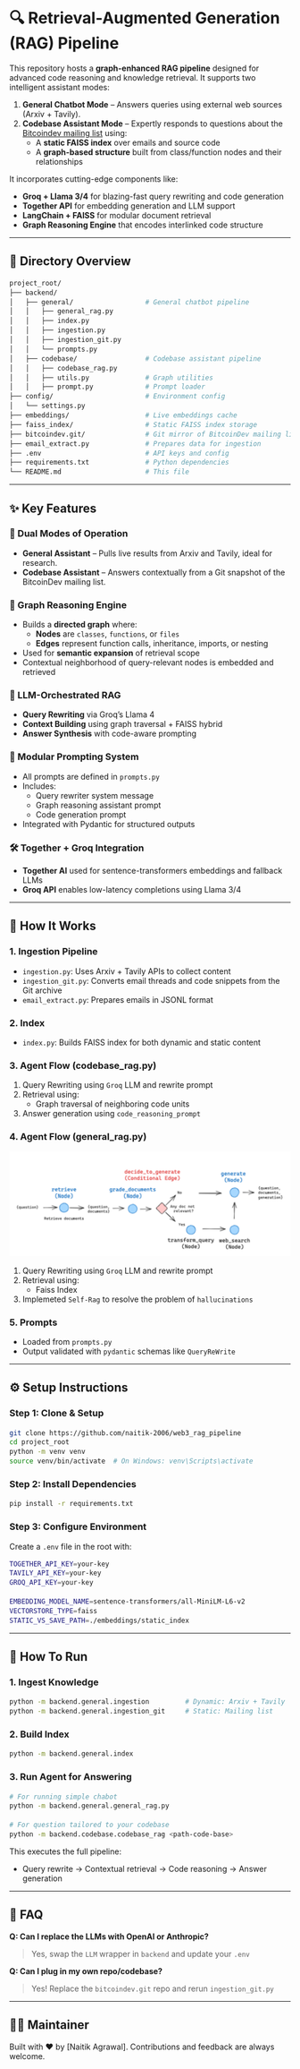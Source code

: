 # 🔍 Retrieval-Augmented Generation (RAG) Pipeline

This repository hosts a **graph-enhanced RAG pipeline** designed for advanced code reasoning and knowledge retrieval. It supports two intelligent assistant modes:

1. **General Chatbot Mode** – Answers queries using external web sources (Arxiv + Tavily).
2. **Codebase Assistant Mode** – Expertly responds to questions about the [Bitcoindev mailing list](https://github.com/bitcoin/bitcoin-dev) using:
   - A **static FAISS index** over emails and source code
   - A **graph-based structure** built from class/function nodes and their relationships

It incorporates cutting-edge components like:
- **Groq + Llama 3/4** for blazing-fast query rewriting and code generation
- **Together API** for embedding generation and LLM support
- **LangChain + FAISS** for modular document retrieval
- **Graph Reasoning Engine** that encodes interlinked code structure

---

## 📁 Directory Overview

```bash
project_root/
├── backend/
│   ├── general/                  # General chatbot pipeline
│   │   ├── general_rag.py
│   │   ├── index.py
│   │   ├── ingestion.py
│   │   ├── ingestion_git.py
│   │   └── prompts.py
│   ├── codebase/                 # Codebase assistant pipeline
│   │   ├── codebase_rag.py
│   │   ├── utils.py              # Graph utilities
│   │   ├── prompt.py             # Prompt loader
├── config/                       # Environment config
│   └── settings.py
├── embeddings/                   # Live embeddings cache
├── faiss_index/                  # Static FAISS index storage
├── bitcoindev.git/               # Git mirror of BitcoinDev mailing list
├── email_extract.py              # Prepares data for ingestion
├── .env                          # API keys and config
├── requirements.txt              # Python dependencies
└── README.md                     # This file
```

---

## ✨ Key Features

### 🚦 Dual Modes of Operation
- **General Assistant** – Pulls live results from Arxiv and Tavily, ideal for research.
- **Codebase Assistant** – Answers contextually from a Git snapshot of the BitcoinDev mailing list.

### 🧭 Graph Reasoning Engine
- Builds a **directed graph** where:
  - **Nodes** are `classes`, `functions`, or `files`
  - **Edges** represent function calls, inheritance, imports, or nesting
- Used for **semantic expansion** of retrieval scope
- Contextual neighborhood of query-relevant nodes is embedded and retrieved

### 🧠 LLM-Orchestrated RAG
- **Query Rewriting** via Groq’s Llama 4
- **Context Building** using graph traversal + FAISS hybrid
- **Answer Synthesis** with code-aware prompting

### 🧾 Modular Prompting System
- All prompts are defined in `prompts.py`
- Includes:
  - Query rewriter system message
  - Graph reasoning assistant prompt
  - Code generation prompt
- Integrated with Pydantic for structured outputs

### 🛠 Together + Groq Integration
- **Together AI** used for sentence-transformers embeddings and fallback LLMs
- **Groq API** enables low-latency completions using Llama 3/4

---

## 🧠 How It Works

### 1. Ingestion Pipeline
- `ingestion.py`: Uses Arxiv + Tavily APIs to collect content
- `ingestion_git.py`: Converts email threads and code snippets from the Git archive
- `email_extract.py`: Prepares emails in JSONL format

### 2. Index
- `index.py`: Builds FAISS index for both dynamic and static content

### 3. Agent Flow (codebase_rag.py)
1. Query Rewriting using `Groq` LLM and rewrite prompt
2. Retrieval using:
   - Graph traversal of neighboring code units
3. Answer generation using `code_reasoning_prompt`
  
### 4. Agent Flow (general_rag.py)
![self-rag](https://github.com/naitik-2006/web3_rag_pipeline/blob/main/example/Screenshot%202025-04-11%20165802.png)
1. Query Rewriting using `Groq` LLM and rewrite prompt
2. Retrieval using:
   - Faiss Index
3. Implemeted `Self-Rag` to resolve the problem of `hallucinations`

### 5. Prompts
- Loaded from `prompts.py`
- Output validated with `pydantic` schemas like `QueryReWrite`

---

## ⚙️ Setup Instructions

### Step 1: Clone & Setup
```bash
git clone https://github.com/naitik-2006/web3_rag_pipeline
cd project_root
python -m venv venv
source venv/bin/activate  # On Windows: venv\Scripts\activate
```

### Step 2: Install Dependencies
```bash
pip install -r requirements.txt
```

### Step 3: Configure Environment
Create a `.env` file in the root with:
```bash
TOGETHER_API_KEY=your-key
TAVILY_API_KEY=your-key
GROQ_API_KEY=your-key

EMBEDDING_MODEL_NAME=sentence-transformers/all-MiniLM-L6-v2
VECTORSTORE_TYPE=faiss
STATIC_VS_SAVE_PATH=./embeddings/static_index
```

---

## 🚀 How To Run

### 1. Ingest Knowledge
```bash
python -m backend.general.ingestion         # Dynamic: Arxiv + Tavily
python -m backend.general.ingestion_git     # Static: Mailing list
```

### 2. Build Index
```bash
python -m backend.general.index
```

### 3. Run Agent for Answering
```bash
# For running simple chabot
python -m backend.general.general_rag.py

# For question tailored to your codebase
python -m backend.codebase.codebase_rag <path-code-base>
```

This executes the full pipeline:
- Query rewrite → Contextual retrieval → Code reasoning → Answer generation

---

## 🙋 FAQ

**Q: Can I replace the LLMs with OpenAI or Anthropic?**
> Yes, swap the `LLM` wrapper in `backend` and update your `.env`

**Q: Can I plug in my own repo/codebase?**
> Yes! Replace the `bitcoindev.git` repo and rerun `ingestion_git.py`

---

## 🧑‍💻 Maintainer
Built with ❤️ by [Naitik Agrawal]. Contributions and feedback are always welcome.
